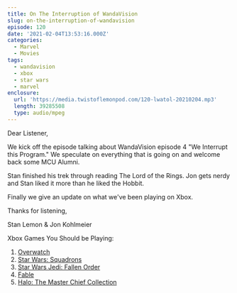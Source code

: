 ```yaml
---
title: On The Interruption of WandaVision
slug: on-the-interruption-of-wandavision
episode: 120
date: '2021-02-04T13:53:16.000Z'
categories:
  - Marvel
  - Movies
tags:
  - wandavision
  - xbox
  - star wars
  - marvel
enclosure:
  url: 'https://media.twistoflemonpod.com/120-lwatol-20210204.mp3'
  length: 39285508
  type: audio/mpeg
---
```


Dear Listener,

We kick off the episode talking about WandaVision episode 4 "We Interrupt this Program." We speculate on everything that is going on and welcome back some MCU Alumni.

Stan finished his trek through reading The Lord of the Rings. Jon gets nerdy and Stan liked it more than he liked the Hobbit.

Finally we give an update on what we've been playing on Xbox.

Thanks for listening,

Stan Lemon & Jon Kohlmeier

Xbox Games You Should be Playing:

1. [Overwatch](https://amzn.to/36GySPS)
2. [Star Wars: Squadrons](https://amzn.to/3jfnWhd)
3. [Star Wars Jedi: Fallen Order](https://amzn.to/3cGM4rO)
4. [Fable](https://amzn.to/3aCphKS)
5. [Halo: The Master Chief Collection](https://amzn.to/2MqRaxK)
